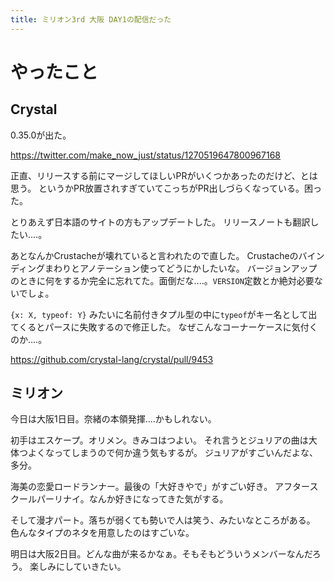 ```yaml
---
title: ミリオン3rd 大阪 DAY1の配信だった
---
```


# やったこと

## Crystal

0.35.0が出た。

<https://twitter.com/make_now_just/status/1270519647800967168>

正直、リリースする前にマージしてほしいPRがいくつかあったのだけど、とは思う。
というかPR放置されすぎていてこっちがPR出しづらくなっている。困った。

とりあえず日本語のサイトの方もアップデートした。
リリースノートも翻訳したい‥‥。

あとなんかCrustacheが壊れていると言われたので直した。
Crustacheのバインディングまわりとアノテーション使ってどうにかしたいな。
バージョンアップのときに何をするか完全に忘れてた。面倒だな‥‥。`VERSION`定数とか絶対必要ないでしょ。

`{x: X, typeof: Y}` みたいに名前付きタプル型の中に`typeof`がキー名として出てくるとパースに失敗するので修正した。
なぜこんなコーナーケースに気付くのか‥‥。

<https://github.com/crystal-lang/crystal/pull/9453>

## ミリオン

今日は大阪1日目。奈緒の本領発揮‥‥かもしれない。

初手はエスケープ。オリメン。きみコはつよい。
それ言うとジュリアの曲は大体つよくなってしまうので何か違う気もするが。
ジュリアがすごいんだよな、多分。

海美の恋愛ロードランナー。最後の「大好きやで」がすごい好き。
アフタースクールパーリナイ。なんか好きになってきた気がする。

そして漫才パート。落ちが弱くても勢いで人は笑う、みたいなところがある。
色んなタイプのネタを用意したのはすごいな。

明日は大阪2日目。どんな曲が来るかなぁ。そもそもどういうメンバーなんだろう。
楽しみにしていきたい。
